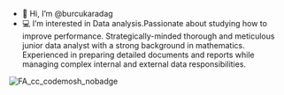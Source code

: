 - 👋 Hi, I’m @burcukaradag
- 💻  I’m interested in Data analysis.Passionate about studying how to improve performance. Strategically-minded thorough and meticulous junior data analyst with a strong background in mathematics.  Experienced in preparing detailed documents and reports while managing complex internal and external data responsibilities.


![FA_cc_codemosh_nobadge](https://user-images.githubusercontent.com/53523325/156018525-b1fa266f-1fd3-4485-a025-58d8ac016ef1.jpg)


<!---
burcukaradag/burcukaradag is a ✨ special ✨ repository because its `README.md` (this file) appears on your GitHub profile.
You can click the Preview link to take a look at your changes.
--->

